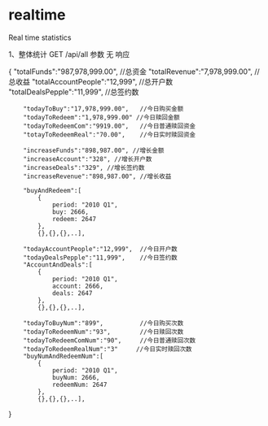realtime
========

Real time statistics

1、整体统计
   GET   /api/all
   参数   无
   响应
   
   {
        "totalFunds":"987,978,999.00", //总资金
        "totalRevenue":"7,978,999.00", //总收益
        "totalAccountPeople":"12,999",  //总开户数
        "totalDealsPepple":"11,999",    //总签约数

        "todayToBuy":"17,978,999.00",   //今日购买金额
        "todayToRedeem":"1,978,999.00" //今日赎回金额
        "todayToRedeemCom":"9919.00",   //今日普通赎回资金
        "totayToRedeemReal":"70.00",    //今日实时赎回资金

        "increaseFunds":"898,987.00", //增长金额
        "increaseAccount":"328", //增长开户数
        "increaseDeals":"329", //增长签约数
        "increaseRevenue":"898,987.00", //增长收益

        "buyAndRedeem":[
            {
                period: "2010 Q1",
                buy: 2666,
                redeem: 2647
            },
            {},{},{},..],

        "todayAccountPeople":"12,999",  //今日开户数
        "todayDealsPepple":"11,999",    //今日签约数
        "AccountAndDeals":[
            {
                period: "2010 Q1",
                account: 2666,
                deals: 2647
            },
            {},{},{},..],

        "todayToBuyNum":"899",          //今日购买次数
        "todayToRedeemNum":"93",        //今日赎回次数
        "todayToRedeemComNum":"90",     //今日普通赎回次数
        "todayToRedeemRealNum":"3"     //今日实时赎回次数
        "buyNumAndRedeemNum":[
            {
                period: "2010 Q1",
                buyNum: 2666,
                redeemNum: 2647
            },
            {},{},{},..],

   }



